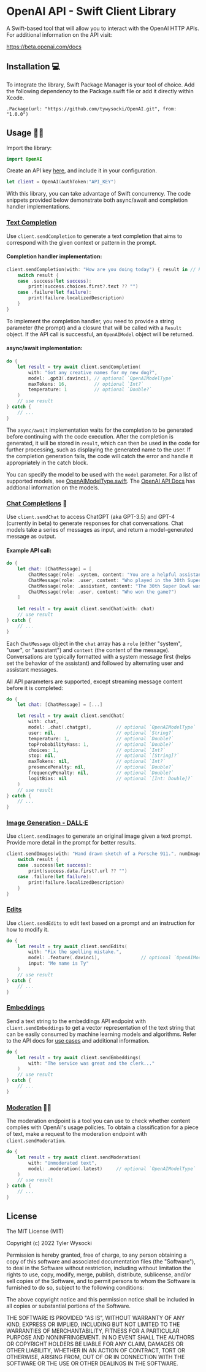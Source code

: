 # OpenAI API - Swift Client Library

A Swift-based tool that will allow you to interact with the OpenAI HTTP APIs. For additional information on the API visit:

https://beta.openai.com/docs

## Installation 💻

To integrate the library, Swift Package Manager is your tool of choice. Add the following dependency to the Package.swift file or add it directly within Xcode.

`
.Package(url: "https://github.com/tywysocki/OpenAI.git", from: "1.0.0")
`

## Usage 👩‍💻

Import the library:

```swift
import OpenAI
```

Create an API key [here](https://platform.openai.com/account/api-keys), and include it in your configuration.

```swift
let client = OpenAI(authToken:"API_KEY")
```

With this library, you can take advantage of Swift concurrency. The code snippets provided below demonstrate both async/await and completion handler implementations.


### [Text Completion](https://platform.openai.com/docs/api-reference/completions)

Use `client.sendCompletion` to generate a text completion that aims to correspond with the given context or pattern in the prompt.

#### Completion handler implementation:

```swift
client.sendCompletion(with: "How are you doing today") { result in // Result<OpenAIModel, OpenAIError>
    switch result {
    case .success(let success):
        print(success.choices.first?.text ?? "")
    case .failure(let failure):
        print(failure.localizedDescription)
    }
}
```
To implement the completion handler, you need to provide a string parameter (the prompt) and a closure that will be called with a `Result` object. If the API call is successful, an `OpenAIModel` object will be returned.

#### async/await implementation:

```swift
do {
    let result = try await client.sendCompletion(
        with: "Got any creative names for my new dog?",
        model: .gpt3(.davinci), // optional `OpenAIModelType`
        maxTokens: 16,          // optional `Int?`
        temperature: 1          // optional `Double?`
    )
    // use result
} catch {
    // ...
}
```

The `async/await` implementation waits for the completion to be generated before continuing with the code execution. After the completion is generated, it will be stored in `result`, which can then be used in the code for further processing, such as displaying the generated name to the user. If the completion generation fails, the code will catch the error and handle it appropriately in the catch block.

You can specify the model to be used with the `model` parameter. For a list of supported models, see [OpenAIModelType.swift](https://github.com/tywysocki/OpenAI/blob/master/Sources/OpenAI/Models/OpenAIModelType.swift). The [OpenAI API Docs](https://beta.openai.com/docs/models) has addtional information on the models.

### [Chat Completions](https://platform.openai.com/docs/api-reference/chat) 🤖

Use `client.sendChat` to access ChatGPT (aka GPT-3.5) and GPT-4 (currently in beta) to generate responses for chat conversations. Chat models take a series of messages as input, and return a model-generated message as output.

#### Example API call:

```swift
do {
    let chat: [ChatMessage] = [
        ChatMessage(role: .system, content: "You are a helpful assistant."),
        ChatMessage(role: .user, content: "Who played in the 30th Super Bowl?"),
        ChatMessage(role: .assistant, content: "The 30th Super Bowl was played between the Dallas Cowboys and the Pittsburgh Steelers."),
        ChatMessage(role: .user, content: "Who won the game?")
    ]
                
    let result = try await client.sendChat(with: chat)
    // use result
} catch {
    // ...
}
```

Each `ChatMessage` object in the `chat` array has a `role` (either "system", "user", or "assistant") and `content` (the content of the message). Conversations are typically formatted with a system message first (helps set the behavior of the assistant) and followed by alternating user and assistant messages.

All API parameters are supported, except streaming message content before it is completed:

```swift
do {
    let chat: [ChatMessage] = [...]

    let result = try await client.sendChat(
        with: chat,
        model: .chat(.chatgpt),         // optional `OpenAIModelType`
        user: nil,                      // optional `String?`
        temperature: 1,                 // optional `Double?`
        topProbabilityMass: 1,          // optional `Double?`
        choices: 1,                     // optional `Int?`
        stop: nil,                      // optional `[String]?`
        maxTokens: nil,                 // optional `Int?`
        presencePenalty: nil,           // optional `Double?`
        frequencyPenalty: nil,          // optional `Double?`
        logitBias: nil                  // optional `[Int: Double]?`
    )
    // use result
} catch {
    // ...
}
```

### [Image Generation - DALL·E](https://platform.openai.com/docs/api-reference/images/create)

Use `client.sendImages` to generate an original image given a text prompt. Provide more detail in the prompt for better results.

```swift
client.sendImages(with: "Hand drawn sketch of a Porsche 911.", numImages: 1, size: .size1024) { result in // Result<OpenAIModel, OpenAIError>
    switch result {
    case .success(let success):
        print(success.data.first?.url ?? "")
    case .failure(let failure):
        print(failure.localizedDescription)
    }
}
```

### [Edits](https://platform.openai.com/docs/api-reference/edits)

Use `client.sendEdits` to edit text based on a prompt and an instruction for how to modify it.

```swift
do {
    let result = try await client.sendEdits(
        with: "Fix the spelling mistake.",
        model: .feature(.davinci),               // optional `OpenAIModelType`
        input: "Me name is Ty"
    )
    // use result
} catch {
    // ...
}
```

### [Embeddings](https://platform.openai.com/docs/guides/embeddings)

Send a text string to the embeddings API endpoint with `client.sendEmbeddings` to get a vector representation of the text string that can be easily consumed by machine learning models and algorithms. Refer to the API docs for [use cases](https://platform.openai.com/docs/guides/embeddings/use-cases) and additional information.

```swift
do {
    let result = try await client.sendEmbeddings(
        with: "The service was great and the clerk..."
    )
    // use result
} catch {
    // ...
}
```

### [Moderation](https://platform.openai.com/docs/api-reference/moderations) 👮‍♂️

The moderation endpoint is a tool you can use to check whether content complies with OpenAI's usage policies. To obtain a classification for a piece of text, make a request to the moderation endpoint with `client.sendModeration`.

```swift
do {
    let result = try await client.sendModeration(
        with: "Unmoderated text",
        model: .moderation(.latest)     // optional `OpenAIModelType`
    )
    // use result
} catch {
    // ...
}
```

## License

The MIT License (MIT)

Copyright (c) 2022 Tyler Wysocki

Permission is hereby granted, free of charge, to any person obtaining a copy of this software and associated documentation files (the "Software"), to deal in the Software without restriction, including without limitation the rights to use, copy, modify, merge, publish, distribute, sublicense, and/or sell copies of the Software, and to permit persons to whom the Software is furnished to do so, subject to the following conditions:

The above copyright notice and this permission notice shall be included in all copies or substantial portions of the Software.

THE SOFTWARE IS PROVIDED "AS IS", WITHOUT WARRANTY OF ANY KIND, EXPRESS OR IMPLIED, INCLUDING BUT NOT LIMITED TO THE WARRANTIES OF MERCHANTABILITY, FITNESS FOR A PARTICULAR PURPOSE AND NONINFRINGEMENT. IN NO EVENT SHALL THE AUTHORS OR COPYRIGHT HOLDERS BE LIABLE FOR ANY CLAIM, DAMAGES OR OTHER LIABILITY, WHETHER IN AN ACTION OF CONTRACT, TORT OR OTHERWISE, ARISING FROM, OUT OF OR IN CONNECTION WITH THE SOFTWARE OR THE USE OR OTHER DEALINGS IN THE SOFTWARE.
